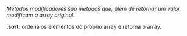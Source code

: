 <i>Métodos modificadores são métodos que, além de retornar um valor, modificam a array original.</i>

<strong>.sort</strong>: ordena os elementos do próprio array e retorna o array.

